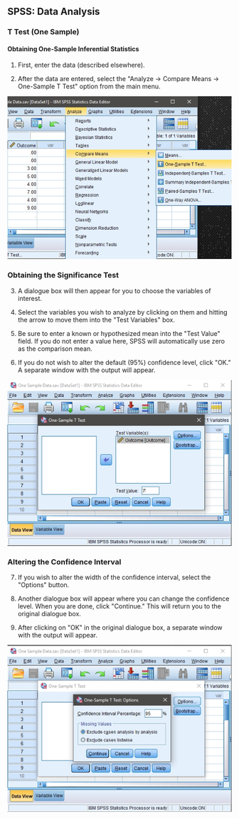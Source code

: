 ## SPSS: Data Analysis

### T Test (One Sample) 

#### Obtaining One-Sample Inferential Statistics

 1. First, enter the data
 (described elsewhere). 

 2. After the data are entered,
 select the "Analyze →
 Compare Means → One-Sample T 
 Test" option from the main 
 menu.

<p align="center"><kbd><img src="image30.png"></kbd></p>

### Obtaining the Significance Test 

3. A dialogue box will then 
 appear for you to choose the 
 variables of interest. 

4. Select the variables you 
 wish to analyze by clicking
 on them and hitting the
 arrow to move them into the
 "Test Variables" box.

5. Be sure to enter a known or
 hypothesized mean into the 
 "Test Value" field. If you 
 do not enter a value here, 
 SPSS will automatically use
 zero as the comparison mean. 

6. If you do not wish to alter
 the default (95%) confidence 
 level, click "OK." A 
 separate window with the 
 output will appear.

<p align="center"><kbd><img src="image31.png"></kbd></p>

### Altering the Confidence Interval

7. If you wish to alter the 
 width of the confidence
 interval, select the 
 "Options" button.

8. Another dialogue box will
 appear where you can change
 the confidence level. When 
 you are done, click
 "Continue." This will return 
 you to the original dialogue 
 box. 

9. After clicking on "OK" in
 the original dialogue box, a 
 separate window with the 
 output will appear.

<p align="center"><kbd><img src="image32.png"></kbd></p>
